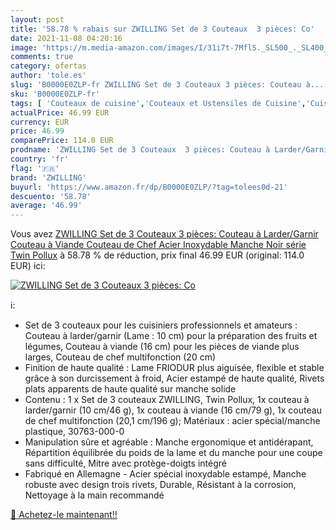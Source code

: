 ```yaml
---
layout: post
title: '58.78 % rabais sur ZWILLING Set de 3 Couteaux  3 pièces: Co'
date: 2021-11-08 04:20:16
image: 'https://m.media-amazon.com/images/I/31i7t-7MflS._SL500_._SL400_.jpg'
comments: true
category: ofertas
author: 'tole.es'
slug: 'B0000E0ZLP-fr ZWILLING Set de 3 Couteaux 3 pièces: Couteau à...'
sku: 'B0000E0ZLP-fr'
tags: [ 'Couteaux de cuisine','Couteaux et Ustensiles de Cuisine','Cuisine et Maison','Ensembles de couteaux de cuisine','zwilling', ]
actualPrice: 46.99 EUR
currency: EUR
price: 46.99
comparePrice: 114.0 EUR
prodname: 'ZWILLING Set de 3 Couteaux  3 pièces: Couteau à Larder/Garnir  Couteau à Viande  Couteau de Chef   Acier Inoxydable  Manche Noir  série Twin Pollux'
country: 'fr'
flag: '🇫🇷'
brand: 'ZWILLING'
buyurl: 'https://www.amazon.fr/dp/B0000E0ZLP/?tag=tolees0d-21'
descuento: '58.78'
average: '46.99'
---
```


Vous avez [ZWILLING Set de 3 Couteaux  3 pièces: Couteau à Larder/Garnir  Couteau à Viande  Couteau de Chef   Acier Inoxydable  Manche Noir  série Twin Pollux](https://www.amazon.fr/dp/B0000E0ZLP/?tag=tolees0d-21)  à  58.78 % de réduction, prix final  46.99 EUR (original: 114.0 EUR) ici:

[![ZWILLING Set de 3 Couteaux  3 pièces: Co](https://m.media-amazon.com/images/I/31i7t-7MflS._SL500_._SL400_.jpg)](https://www.amazon.fr/dp/B0000E0ZLP/?tag=tolees0d-21)

ℹ️:

- Set de 3 couteaux pour les cuisiniers professionnels et amateurs : Couteau à larder/garnir (Lame : 10 cm) pour la préparation des fruits et légumes, Couteau à viande (16 cm) pour les pièces de viande plus larges, Couteau de chef multifonction (20 cm)
- Finition de haute qualité : Lame FRIODUR plus aiguisée, flexible et stable grâce à son durcissement à froid, Acier estampé de haute qualité, Rivets plats apparents de haute qualité sur manche solide
- Contenu : 1 x Set de 3 couteaux ZWILLING, Twin Pollux, 1x couteau à larder/garnir (10 cm/46 g), 1x couteau à viande (16 cm/79 g), 1x couteau de chef multifonction (20,1 cm/196 g); Matériaux : acier spécial/manche plastique, 30763-000-0
- Manipulation sûre et agréable : Manche ergonomique et antidérapant, Répartition équilibrée du poids de la lame et du manche pour une coupe sans difficulté, Mitre avec protège-doigts intégré
- Fabriqué en Allemagne - Acier spécial inoxydable estampé, Manche robuste avec design trois rivets, Durable, Résistant à la corrosion, Nettoyage à la main recommandé

[🛒 Achetez-le maintenant!!](https://www.amazon.fr/dp/B0000E0ZLP/?tag=tolees0d-21)
